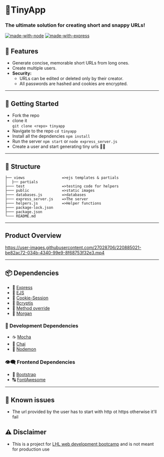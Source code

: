 # 🔗TinyApp
### The ultimate solution for creating short and snappy URLs!
[![made-with-node](https://img.shields.io/badge/Made%20with-Node.js%20-success)](https://nodejs.org/en/) [![made-with-express](https://img.shields.io/badge/Made%20with-Express.js%20-black)](https://expressjs.com/)

## 🌟 Features
- Generate concise, memorable short URLs from long ones.
- Create multiple users.
- **Security:** 
  - URLs can be edited or deleted only by their creator.
  - All passwords are hashed and cookies are encrypted.
---
## 🚀 Getting Started
  - Fork the repo
  - clone it  
  `git clone <repo> tinyapp`
  - Navigate to the repo
  `cd tinyapp`
  - Install all the depndencies
  `npm install`
  - Run the server
  `npm start` or `node express_server.js`
  - Create a user and start generating tiny urls 🎉🎇
---
## 🧱 Structure
```
├── views                 =>ejs templates & partials
│  ├── partials
├─── test                 =>testing code for helpers
├─── public               =>static images
├─── databases.js         =>databases
├─── express_server.js    =>The server
├─── helpers.js           =>Helper functions
├─── package-lock.json
├─── package.json
└─── README.md

```
---
## Product Overview
https://user-images.githubusercontent.com/27028706/220885021-be82ac72-034b-4340-99e9-8f68753f32e3.mp4


---
  ## 📦 Dependencies
  - 🚄 [Express](express.js)
  - 📰 [EJS](https://ejs.co/)
  - 🍪 [Cookie-Session](https://www.npmjs.com/package/cookie-session)
  - 🔐 [Bcryptjs](https://www.npmjs.com/package/bcryptjs)
  - 📝 [Method override](https://www.npmjs.com/package/method-override)
  - 💬 [Morgan](https://www.npmjs.com/package/morgan)

  ### 🧰 Development Dependencies
  - ☕ [Mocha](https://www.npmjs.com/package/mocha)
  - 🍵 [Chai](https://www.npmjs.com/package/chai)
  - 👿 [Nodemon](https://www.npmjs.com/package/nodemon)

### 👁‍🗨 Frontend Dependencies
- 🎨 [Bootstrap](https://getbootstrap.com/)
- 🔠 [FontAwesome](https://fontawesome.com/)
---
## 🙈 Known issues
  - The url provided by the user has to start with http ot https otherwise it'll fail

## ⚠️ Disclaimer
- This is a project for [LHL web development bootcamp](https://www.lighthouselabs.ca/) and is not meant for production use
